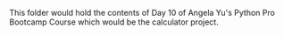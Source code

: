 This folder would hold the contents of Day 10 of Angela Yu's Python Pro Bootcamp Course which would be the calculator project.
